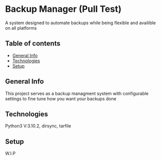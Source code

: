 # Backup Manager (Pull Test)
A system designed to automate backups while being flexible and availible on all platforms

## Table of contents
* [General Info](#general-info)
* [Technologies](#technologies)
* [Setup](#setup)

## General Info
This project serves as a backup managment system with configurable settings to fine tune how you want your backups done

## Technologies
Python3 V:3.10.2,
dirsync,
tarfile

## Setup
W.I.P
